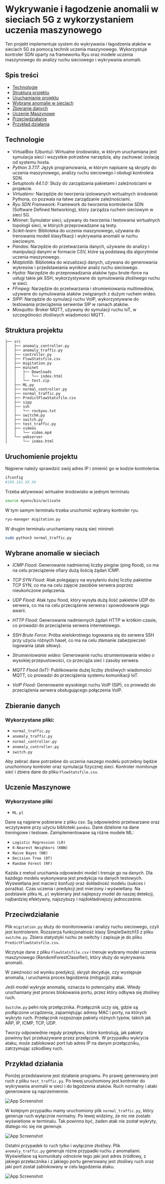 
# Wykrywanie i łagodzenie anomalii w sieciach 5G z wykorzystaniem uczenia maszynowego 

Ten projekt implementuje system do wykrywania i łagodzenia ataków w sieciach 5G za pomocą technik uczenia maszynowego. Wykorzystuje kontroler SDN oparty na frameworku Ryu oraz modele uczenia maszynowego do analizy ruchu sieciowego i wykrywania anomalii.

## Spis treści
- [Technologie](#Technologie)
- [Struktura projektu](#Struktura-projektu)
- [Uruchamianie projektu](#Uruchomienie-projektu)
- [Wybrane anomalie w sieciach](#Wybrane-anomalie-w-sieciach)
- [Zbieranie danych](#Zbieranie-danych)
- [Uczenie Maszynowe](#Uczenie-Maszynowe)
- [Przeciwdziałanie](#Przeciwdziałanie)
- [Przykład działania](#Przykład-działania)
## Technologie
- VirtualBox (Ubuntu): Wirtualne środowisko, w którym uruchamiana jest symulacja sieci i wszystkie potrzebne narzędzia, aby zachować izolację od systemu hosta.
- *Python 3.7.17:* Język programowania, w którym napisane są skrypty do uczenia maszynowego, analizy ruchu sieciowego i obsługi kontrolera SDN.
- *Setuptools 44.1.0:* Służy do zarządzania pakietami i zależnościami w projekcie.
- *Virtualenv:* Narzędzie do tworzenia izolowanych wirtualnych środowisk Pythona, co pozwala na łatwe zarządzanie zależnościami.
- *Ryu SDN Framework:* Framework do tworzenia kontrolerów SDN (Software Defined Networking), który zarządza ruchem sieciowym w sieci 5G.
- *Mininet:* Symulator sieci, używany do tworzenia i testowania wirtualnych topologii sieci, w których przeprowadzane są testy.
- *Scikit-learn:* Biblioteka do uczenia maszynowego, używana do trenowania modeli klasyfikacji i wykrywania anomalii w ruchu sieciowym.
- *Pandas:* Narzędzie do przetwarzania danych, używane do analizy i manipulacji danymi w formacie CSV, które są podstawą dla algorytmów uczenia maszynowego.
- *Matplotlib:* Biblioteka do wizualizacji danych, używana do generowania wykresów i przedstawiania wyników analiz ruchu sieciowego.
- *Hydra:* Narzędzie do przeprowadzania ataków typu brute-force na usługi takie jak SSH, wykorzystywane do symulowania złośliwego ruchu w sieci.
- *FFmpeg:* Narzędzie do przetwarzania i strumieniowania multimediów, używane do symulowania ataków związanych z dużym ruchem wideo.
- *SIPP:* Narzędzie do symulacji ruchu VoIP, wykorzystywane do testowania przeciążenia serwerów SIP w ramach ataków.
- *Mosquitto:* Broker MQTT, używany do symulacji ruchu IoT, w szczególności złośliwych wiadomości MQTT.
## Struktura projektu

```
├── src
│   ├── anomaly_controller.py
│   ├── anomaly_traffic.py
│   ├── controller.py
│   ├── FlowStatsfile.csv
│   ├── migitation.py
│   ├── mininet
│   │   ├── Downloads
│   │   │   └── index.html
│   │   └── test.zip
│   ├── ML.py
│   ├── normal_controller.py
│   ├── normal_traffic.py
│   ├── PredictFlowStatsfile.csv
│   ├── sipp
│   ├── ssh
│   │   └── rockyou.txt
│   ├── switchm.py
│   ├── switch.py
│   ├── test_traffic.py
│   ├── videos
│   │   └── video.mp4
│   └── webserver
│       └── index.html
```

## Uruchomienie projektu
Najpierw należy sprawdzić swój adres IP i zmienić go w kodzie kontrolerów.
```bash 
ifconfig 
#198.162.XX.XX 
```
Trzeba aktywować wirtualne środowisko w jednym terminalu
```bash 
source myenv/bin/activate
```
W tym samym terminalu trzeba uruchomić wybrany kontroler ryu.
```bash
ryu-manager migitation.py
```
W drugim terminalu uruchamiamy naszą sieć mininet:
```bash
sudo python3 normal_traffic.py

```
## Wybrane anomalie w sieciach

- *ICMP Flood:* Generowanie nadmiernej liczby pingów (ping flood), co ma na celu przeciążenie ofiary dużą ilością żądań ICMP.

- *TCP SYN Flood:* Atak polegający na wysyłaniu dużej liczby pakietów TCP SYN, co ma na celu zajęcie zasobów serwera poprzez nieukończone połączenia.

- *UDP Flood:* Atak typu flood, który wysyła dużą ilość pakietów UDP do serwera, co ma na celu przeciążenie serwera i spowodowanie jego awarii.

- *HTTP Flood:* Generowanie nadmiernych żądań HTTP w krótkim czasie, co prowadzi do przeciążenia serwera internetowego.

- *SSH Brute Force:* Próba wielokrotnego logowania się do serwera SSH przy użyciu różnych haseł, co ma na celu złamanie zabezpieczeń logowania (atak siłowy).

- *Strumieniowanie wideo:* Generowanie ruchu strumieniowania wideo o wysokiej przepustowości, co przeciąża sieć i zasoby serwera.

- *MQTT Flood (IoT):* Publikowanie dużej liczby złośliwych wiadomości MQTT, co prowadzi do przeciążenia systemu komunikacji IoT.

- *VoIP Flood:* Generowanie wysokiego ruchu VoIP (SIP), co prowadzi do przeciążenia serwera obsługującego połączenia VoIP.
  
## Zbieranie danych

### Wykorzystane pliki:

- `normal_traffic.py`
- `anomaly_traffic.py`
- `normal_controller.py`
- `anomaly_controller.py`
- `switch.py`

Aby zebrać dane potrzebne do uczenia naszego modelu potrzebny będzie uruchomiony kontroler oraz symulacja fizycznej sieci. Kontroler monitoruje sieć i zbiera dane do pliku `FlowStatsfile.csv`.
## Uczenie Maszynowe

### Wykorzystane pliki

- `ML.pl`

Dane są najpierw pobierane z pliku csv. Są odpowiednio przetwarzane oraz wczytywane przy użyciu biblioteki `pandas`. Dane dzielone na dane treningowe i testowe. Zaimplementowane są różne modele ML:

- `Logistic Regression (LR)`
- `K-Nearest Neighbors (KNN)`
- `Naive Bayes (NB)`
- `Decision Tree (DT)`
- `Random Forest (RF)`

Każda z metod uruchamia odpowiedni model i trenuje go na danych. Dla każdego modelu wykonywana jest predykcja na danych testowych. Wyświetlana jest macierz konfuzji oraz dokładność modelu (sukces i porażka). Czas uczenia i predykcji jest mierzony i wyświetlany. Na podstawie pliku `ML.pl` wybierany jest najlepszy model do naszej detekcji, najbardziej efektywny, najszybszy i najdokładniejszy jednocześnie.


## Przeciwdziałanie

Plik `migitation.py` służy do monitorowania i analizy ruchu sieciowego, czyli jest kontrolerem. Rozszerza funkcjonalność klasy SimpleSwitch13 z pliku `switchm.py`. Zbiera statystyki ruchu ze switchy i zapisuje je do pliku `PredictFlowStatsfile.csv`.

Wczytuje dane z pliku `FlowStatsfile.csv` i trenuje wybrany model uczenia maszynowego (RandomForestClassifier), który służy do wykrywania anomalii.

W zależności od wyniku predykcji, skrypt decyduje, czy występuje anomalia, i uruchamia proces łagodzenia (mitigacji) ataku.

Jeśli model wykryje anomalię, oznacza to potencjalny atak. Wtedy uruchamiany jest proces blokowania portu, przez który odbywa się złośliwy ruch.

`Switchm.py` pełni rolę przełącznika. Przełącznik uczy się, gdzie są podłączone urządzenia, zapamiętując adresy MAC i porty, na których wykryto ruch. Przełącznik rozpoznaje pakiety różnych typów, takich jak ARP, IP, ICMP, TCP, UDP.

Tworzy odpowiednie reguły przepływu, które kontrolują, jak pakiety powinny być przekazywane przez przełącznik. W przypadku wykrycia ataku, może zablokować port lub adres IP na danym przełączniku, zatrzymując szkodliwy ruch.
## Przykład działania

Poniżej przedstawione jest działanie programu. Po prawej generowany jest ruch z pliku `test_traffic.py`. Po lewej uruchomiony jest kontroler do wykrywania anomalii w sieci i do łagodzenia ataków. Ruch normalny i ataki generowane są naprzemiennie.

![App Screenshot](ss/1.png)

W kolejnym przypadku mamy uruchomiony plik `normal_traffic.py`, który generuje ruch wyłącznie normalny. Po lewej widzimy, że nic nie zostało wyświetlone w terminalu. Tak powinno być, żaden atak nie został wykryty, dlatego nic się nie generuje.

![App Screenshot](ss/2.png)

Ostatni przypadek to ruch tylko i wyłącznie złośliwy. Plik `anomaly_traffic.py` generuje rózne przypadki ruchu z anomaliami. Wyświetlane są komunikaty odnośnie tego jaki jest adres źródłowy, z jakiego przełacznika i z jakiego portu generowany jest złośliwy ruch oraz jaki port został zablokowany w celu łagodzenia ataku.

![App Screenshot](ss/3.png)

